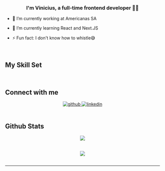 ### <div align="center">I'm Vinicius, a full-time frontend developer 👨‍💻</div>  
  

- 🔭 I’m currently working at Americanas SA  
  

- 🌱 I’m currently learning React and Next.JS  
  

- ⚡ Fun fact: I don't know how to whistle😅  
  

<br/>  


## My Skill Set  




<br/>  


## Connect with me  
<div align="center">
<a href="https://github.com/vinivoa97" target="_blank">
<img src=https://img.shields.io/badge/github-%2324292e.svg?&style=for-the-badge&logo=github&logoColor=white alt=github style="margin-bottom: 5px;" />
</a>
<a href="https://linkedin.com/in/vinicius-amrl" target="_blank">
<img src=https://img.shields.io/badge/linkedin-%231E77B5.svg?&style=for-the-badge&logo=linkedin&logoColor=white alt=linkedin style="margin-bottom: 5px;" />
</a>  
</div>  
  

<br/>  


## Github Stats  
<div align="center"><img src="https://github-readme-stats.vercel.app/api?username=vinivoa97&show_icons=true&count_private=true&hide_border=true" align="center" /></div>  

<br/>  

  

<br/>  

<div align="center">
<img src="https://komarev.com/ghpvc/?username=vinivoa97&&style=flat-square" align="center" />
</div>  

<br />

----
